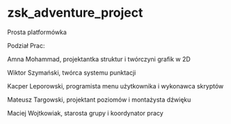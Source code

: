 # zsk_adventure_project

Prosta platformówka

Podział Prac: 

Amna Mohammad, projektantka struktur i twórczyni grafik w 2D

Wiktor Szymański, twórca systemu punktacji 

Kacper Leporowski, programista menu użytkownika i wykonawca skryptów 

Mateusz Targowski, projektant poziomów i montażysta dźwięku

Maciej Wojtkowiak, starosta grupy i koordynator pracy

